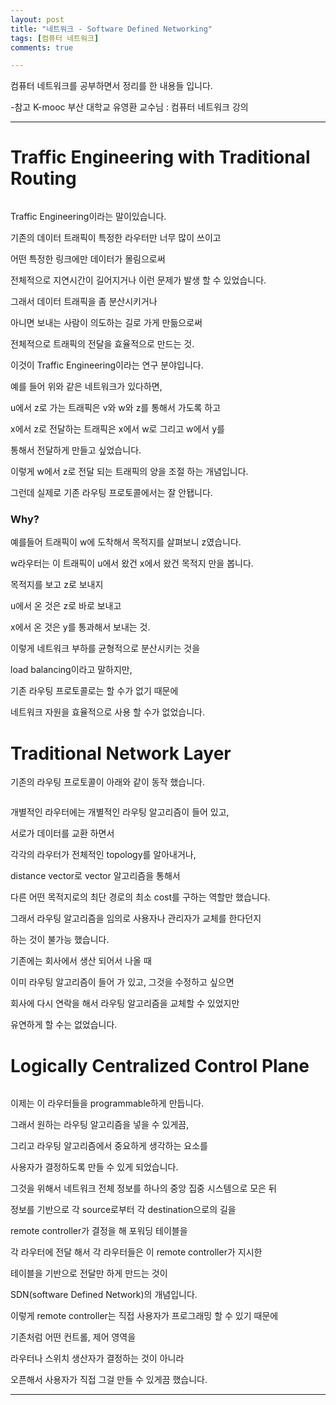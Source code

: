 ```yaml
---
layout: post
title: "네트워크 - Software Defined Networking"
tags: [컴퓨터 네트워크]
comments: true

---
```


컴퓨터 네트워크를 공부하면서 정리를 한 내용들 입니다.

-참고 K-mooc 부산 대학교 유영환 교수님 : 컴퓨터 네트워크 강의

---

# Traffic Engineering with Traditional Routing

<img src="">

Traffic Engineering이라는 말이있습니다.

기존의 데이터 트래픽이 특정한 라우터만 너무 많이 쓰이고 

어떤 특정한 링크에만 데이터가 몰림으로써 

전체적으로 지연시간이 길어지거나 이런 문제가 발생 할 수 있었습니다.

그래서 데이터 트래픽을 좀 분산시키거나 

아니면 보내는 사람이 의도하는 길로 가게 만듦으로써

전체적으로 트래픽의 전달을 효율적으로 만드는 것. 

이것이 Traffic Engineering이라는 연구 분야입니다.

예를 들어 위와 같은 네트워크가 있다하면,

u에서 z로 가는 트래픽은 v와 w와 z를 통해서 가도록 하고 

x에서 z로 전달하는 트래픽은 x에서 w로 그리고 w에서 y를 

통해서 전달하게 만들고 싶었습니다. 

이렇게 w에서 z로 전달 되는 트래픽의 양을 조절 하는 개념입니다.

그런데 실제로 기존 라우팅 프로토콜에서는 잘 안됍니다.

### Why?

예를들어 트래픽이 w에 도착해서 목적지를 살펴보니 z였습니다.

w라우터는 이 트래픽이 u에서 왔건 x에서 왔건 목적지 만을 봅니다.

목적지를 보고 z로 보내지 

u에서 온 것은 z로 바로 보내고 

x에서 온 것은 y를 통과해서 보내는 것.

이렇게 네트워크 부하를 균형적으로 분산시키는 것을 

load balancing이라고 말하지만,

기존 라우팅 프로토콜로는 할 수가 없기 때문에 

네트워크 자원을 효율적으로 사용 할 수가 없었습니다.

# Traditional Network Layer

기존의 라우팅 프로토콜이 아래와 같이 동작 했습니다.

<img src="">

개별적인 라우터에는 개별적인 라우팅 알고리즘이 들어 있고,

서로가 데이터를 교환 하면서 

각각의 라우터가 전체적인 topology를 알아내거나,

distance vector로 vector 알고리즘을 통해서 

다른 어떤 목적지로의 최단 경로의 최소 cost를 구하는 역할만 했습니다.

그래서 라우팅 알고리즘을 임의로 사용자나 관리자가 교체를 한다던지

하는 것이 불가능 했습니다.

기존에는 회사에서 생산 되어서 나올 때 

이미 라우팅 알고리즘이 들어 가 있고, 그것을 수정하고 싶으면

회사에 다시 연락을 해서 라우팅 알고리즘을 교체할 수 있었지만 

유연하게 할 수는 없었습니다.

# Logically Centralized Control Plane

<img src="">

이제는 이 라우터들을 programmable하게 만듭니다. 

그래서 원하는 라우팅 알고리즘을 넣을 수 있게끔,

그리고 라우팅 알고리즘에서 중요하게 생각하는 요소를 

사용자가 결정하도록 만들 수 있게 되었습니다.

그것을 위해서 네트워크 전체 정보를 하나의 중앙 집중 시스템으로 모은 뒤

정보를 기반으로 각 source로부터 각 destination으로의 길을 

remote controller가 결정을 해 포워딩 테이블을 

각 라우터에 전달 해서 각 라우터들은 이 remote controller가 지시한

테이블을 기반으로 전달만 하게 만드는 것이 

SDN(software Defined Network)의 개념입니다.

이렇게 remote controller는 직접 사용자가 프로그래밍 할 수 있기 때문에

기존처럼 어떤 컨트롤, 제어 영역을 

라우터나 스위치 생산자가 결정하는 것이 아니라

오픈해서 사용자가 직접 그걸 만들 수 있게끔 했습니다.

---
